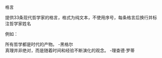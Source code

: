 格言

提供33条现代哲学家的格言，格式为纯文本，不使用序号，每条格言后换行并标注哲学家姓名

例如：  

所有哲学都是时代的产物。
-黑格尔  
真理并非绝对，而是随着时间和经验不断演化的观念。
-理查德·罗蒂
